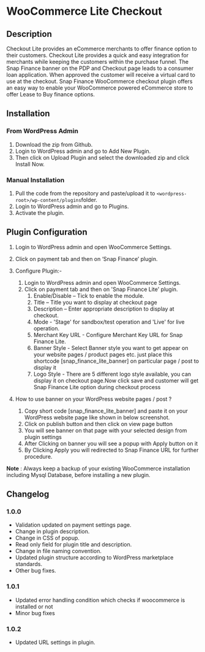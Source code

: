 ﻿# WooCommerce Lite Checkout

## Description

Checkout Lite provides an eCommerce merchants to offer finance option to their customers. Checkout Lite provides a quick and easy integration for merchants while keeping the customers within the purchase funnel. The Snap Finance banner on the PDP and Checkout page leads to a consumer loan application. When approved the customer will receive a virtual card to use at the checkout.
Snap Finance WooCommerce checkout plugin offers an easy way to enable your WooCommerce powered eCommerce store to offer Lease to Buy finance options.

## Installation

### From WordPress Admin

1.  Download the zip from Github.
2.  Login to WordPress admin and go to Add New Plugin.
3.  Then click on Upload Plugin and select the downloaded zip and click Install Now.

### Manual Installation

1.  Pull the code from the repository and paste/upload it to `<wordpress-root>/wp-content/plugins`folder.
2.  Login to WordPress admin and go to Plugins.
3.  Activate the plugin.

## Plugin Configuration

1.  Login to WordPress admin and open WooCommerce Settings.
2.  Click on payment tab and then on ‘Snap Finance’ plugin.

3.  Configure Plugin:-

    1.  Login to WordPress admin and open WooCommerce Settings.
    2.  Click on payment tab and then on 'Snap Finance Lite' plugin.
        1.  Enable/Disable – Tick to enable the module.
        2.  Title – Title you want to display at checkout page
        3.  Description – Enter appropriate description to display at checkout.
        4.  Mode - 'Stage' for sandbox/test operation and 'Live' for live operation.
        5.  Merchant Key URL - Configure Merchant Key URL for Snap Finance Lite.
        6.  Banner Style - Select Banner style you want to get appear on your website pages / product pages etc. just place this shortcode [snap_finance_lite_banner] on particular page / post to display it
        7.  Logo Style - There are 5 different logo style available, you can display it on checkout page.Now click save and customer will get Snap Finance Lite option during checkout process

4.  How to use banner on your WordPress website pages / post ?

    1.  Copy short code [snap_finance_lite_banner] and paste it on your WordPress website page like shown in below screenshot.
    2.  Click on publish button and then click on view page button
    3.  You will see banner on that page with your selected design from plugin settings
    4.  After Clicking on banner you will see a popup with Apply button on it
    5.  By Clicking Apply you will redirected to Snap Finance URL for further procedure.

**Note** : Always keep a backup of your existing WooCommerce installation including Mysql Database, before installing a new plugin.

## Changelog

### 1.0.0

-   Validation updated on payment settings page.
-   Change in plugin description.
-   Change in CSS of popup.
-   Read only field for plugin title and description.
-   Change in file naming convention.
-   Updated plugin structure according to WordPress marketplace standards.
-   Other bug fixes.

### 1.0.1
-   Updated error handling condition which checks if woocommerce is installed or not
-   Minor bug fixes 

### 1.0.2
-   Updated URL settings in plugin.
